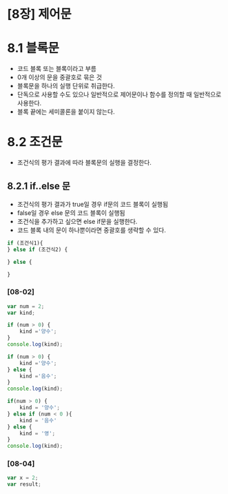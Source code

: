 [8장] 제어문
===
# 8.1 블록문
* 코드 블록 또는 블록이라고 부름
* 0개 이상의 문을 중괄호로 묶은 것
* 블록문을 하나의 실행 단위로 취급한다.
* 단독으로 사용할 수도 있으나 일반적으로 제어문이나 함수를 정의할 때 일반적으로 사용한다.
* 블록 끝에는 세미콜론을 붙이지 않는다. 

# 8.2 조건문
- 조건식의 평가 결과에 따라 블록문의 실행을 결정한다.

## 8.2.1 if..else 문
- 조건식의 평가 결과가 true일 경우 if문의 코드 블록이 실행됨
- false일 경우 else 문의 코드 블록이 실행됨
- 조건식을 추가하고 싶으면 else if문을 실행한다. 
- 코드 블록 내의 문이 하나뿐이라면 중괄호를 생략할 수 있다. 
```js
if (조건식1){
} else if (조건식2) {

} else {

}
```
### [08-02]
```js
var num = 2;
var kind;

if (num > 0) {
    kind ='양수';
}
console.log(kind);

if (num > 0) {
    kind ='양수';
} else {
    kind ='음수';
}
console.log(kind);

if(num > 0) {
    kind = '양수';
} else if (num < 0 ){
    kind = '음수'
} else {
    kind = '영';
}
console.log(kind);
```

### [08-04]
```js
var x = 2;
var result;


```